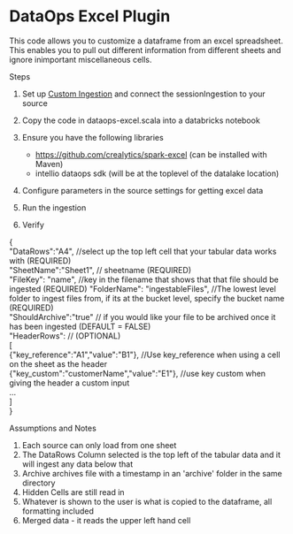# **DataOps Excel Plugin**
This code allows you to customize a dataframe from an excel spreadsheet. This enables you to pull out different information
from different sheets and ignore inimportant miscellaneous cells.

Steps
1. Set up [Custom Ingestion](https://intellio.gitbook.io/dataops/configuring-the-data-integration-process/custom-ingestion) and connect the sessionIngestion to your source
2. Copy the code in dataops-excel.scala into a databricks notebook
3. Ensure you have the following libraries
    * https://github.com/crealytics/spark-excel (can be installed with Maven)
    * intellio dataops sdk (will be at the toplevel of the datalake location)
   
4. Configure parameters in the source settings for getting excel data
5. Run the ingestion
6. Verify

{  
"DataRows":"A4", //select up the top left cell that your tabular data works with  (REQUIRED)  
"SheetName":"Sheet1", // sheetname (REQUIRED)  
"FileKey": "name", //key in the filename that shows that that file should be ingested (REQUIRED)
"FolderName": "ingestableFiles", //The lowest level folder to ingest files from, if its at the bucket level, specify the bucket name (REQUIRED)  
"ShouldArchive":"true" // if you would like your file to be archived once it has been ingested (DEFAULT = FALSE)  
"HeaderRows": // (OPTIONAL)  
  [  
     {"key_reference":"A1","value":"B1"}, //Use key_reference when using a cell on the sheet as the header  
     {"key_custom":"customerName","value":"E1"}, //use key custom when giving the header a custom input  
     ...  
  ]  
}  

Assumptions and Notes
1. Each source can only load from one sheet
2. The DataRows Column selected is the top left of the tabular data and it will ingest any data below that
3. Archive archives file with a timestamp in an 'archive' folder in the same directory
4. Hidden Cells are still read in
5. Whatever is shown to the user is what is copied to the dataframe, all formatting included
6. Merged data - it reads the upper left hand cell 